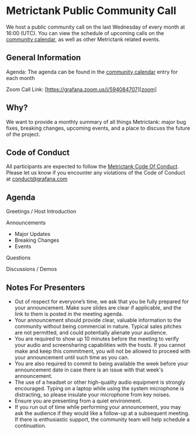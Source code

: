 # Metrictank Public Community Call

We host a public community call on the last Wednesday of every month at 16:00 (UTC). You can view the schedule of upcoming calls on the [community calendar][calendar], as well as other Metrictank related events.

## General Information

Agenda: The agenda can be found in the [community calendar][calendar] entry for each month

Zoom Call Link: [https://grafana.zoom.us/j/594084707][zoom]

## Why?

We want to provide a monthly summary of all things Metrictank: major bug fixes, breaking changes, upcoming events, and a place to discuss the future of the project.

## Code of Conduct

All participants are expected to follow the [Metrictank Code Of Conduct][coc]. Please let us know if you encounter any violations of the Code of Conduct at conduct@grafana.com

## Agenda

Greetings / Host Introduction

Announcements

* Major Updates
* Breaking Changes
* Events

Questions

Discussions / Demos

## Notes For Presenters

* Out of respect for everyone’s time, we ask that you be fully prepared for your announcement. Make sure slides are clear if applicable, and the link to them is posted in the meeting agenda.
* Your announcement should provide clear, valuable information to the community without being commercial in nature. Typical sales pitches are not permitted, and could potentially alienate your audience.
* You are required to show up 10 minutes before the meeting to verify your audio and screensharing capabilities with the hosts. If you cannot make and keep this commitment, you will not be allowed to proceed with your announcement until such time as you can.
* You are also required to commit to being available the week before your announcement date in case there is an issue with that week's announcement.
* The use of a headset or other high-quality audio equipment is strongly encouraged. Typing on a laptop while using the system microphone is distracting, so please insulate your microphone from key noises.
* Ensure you are presenting from a quiet environment.
* If you run out of time while performing your announcement, you may ask the audience if they would like a follow-up at a subsequent meeting. If there is enthusiastic support, the community team will help schedule a continuation.

[coc]: https://github.com/grafana/grafana/blob/master/CODE_OF_CONDUCT.md
[calendar]: https://https://calendar.google.com/calendar/embed?src=grafana.com_n57lluqpn4h4edroeje6199o00%40group.calendar.google.com
[zoom]: https://grafana.zoom.us/j/594084707
